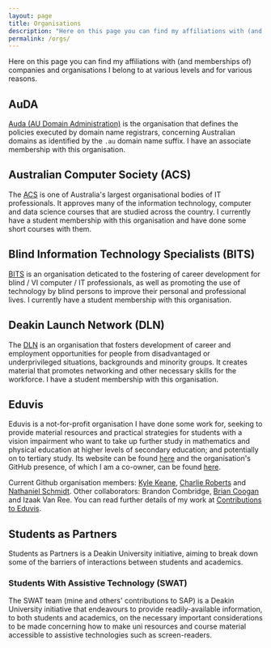 ```yaml
---
layout: page
title: Organisations
description: "Here on this page you can find my affiliations with (and memberships of) companies and organisations I belong to at various levels and for various reasons."
permalink: /orgs/
---
```


Here on this page you can find my affiliations with (and memberships of) companies and organisations I belong to at various levels and for various reasons.

## AuDA
[Auda (AU Domain Administration)](https://www.auda.org.au/) is the organisation that defines the policies executed by domain name registrars, concerning Australian domains as identified by the `.au` domain name suffix.  I have an associate membership with this organisation.

## Australian Computer Society (ACS)
The [ACS](https://www.acs.org.au/) is one of Australia's largest organisational bodies of IT professionals.  It approves many of the information technology, computer and data science courses that are studied across the country.  I currently have a student membership with this organisation and have done some short courses with them.

## Blind Information Technology Specialists (BITS)
[BITS](https://bits-acb.org/drupal77/) is an organisation deticated to the fostering of career development for blind / VI computer / IT professionals, as well as promoting the use of technology by blind persons to improve their personal and professional lives.  I currently have a student membership with this organisation.

## Deakin Launch Network (DLN)
The [DLN](https://launchnetwork.deakin.edu.au/) is an organisation that fosters development of career and employment opportunities for people from disadvantaged or underprivileged situations, backgrounds and minority groups.  It creates material that promotes networking and other necessary skills for the workforce.  I have a student membership with this organisation.

## Eduvis
Eduvis is a not-for-profit organisation I have done some work for, seeking to provide material resources and practical strategies for students with a vision impairment who want to take up further study in mathematics and physical education at higher levels of secondary education; and potentially on to tertiary study.  Its website can be found [here](http://eduvis.com.au/) and the organisation's GitHub presence, of which I am a co-owner, can be found [here](https://github.com/eduvis/).

Current Github organisation members: [Kyle Keane](https://github.com/kylekeane/), [Charlie Roberts](https://github.com/eduvis-charlie/) and [Nathaniel Schmidt](https://github.com/njsch/).
Other collaborators: Brandon Combridge, [Brian Coogan](https://github.com/briancoogan/) and Izaak Van Ree.
You can read further details of my work at [Contributions to Eduvis](/eduvis/).

## Students as Partners
Students as Partners is a Deakin University initiative, aiming to break down some of the barriers of interactions between students and academics.

### Students With Assistive Technology (SWAT)
The SWAT team (mine and others' contributions to SAP) is a Deakin University initiative that endeavours to provide readily-available information, to both students and academics, on the necessary important considerations to be made concerning how to make uni resources and course material accessible to assistive technologies such as screen-readers.